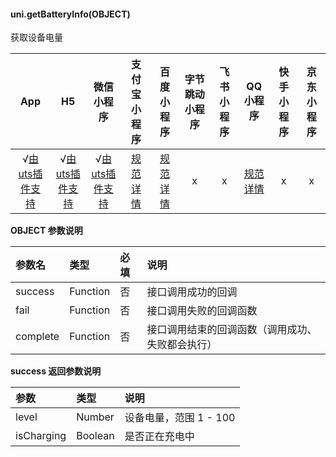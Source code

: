 #### uni.getBatteryInfo(OBJECT)

获取设备电量

|App|H5|微信小程序|支付宝小程序|百度小程序|字节跳动小程序|飞书小程序|QQ小程序|快手小程序|京东小程序|
|:-:|:-:|:-:|:-:|:-:|:-:|:-:|:-:|:-:|:-:|
|√[由uts插件支持](https://ext.dcloud.net.cn/plugin?id=9295)|√[由uts插件支持](https://ext.dcloud.net.cn/plugin?id=9295)|√[由uts插件支持](https://ext.dcloud.net.cn/plugin?id=9295)|[规范详情](https://docs.alipay.com/mini/api/nrnziy)|[规范详情](https://smartprogram.baidu.com/docs/develop/api/device_battery/#swan-getBatteryInfo/)|x|x|[规范详情](https://q.qq.com/wiki/develop/miniprogram/API/equipment/ibeacon_battery.html)|x|x|

**OBJECT 参数说明**

|参数名|类型|必填|说明|
|:-|:-|:-|:-|
|success|Function|否|接口调用成功的回调|
|fail|Function|否|接口调用失败的回调函数|
|complete|Function|否|接口调用结束的回调函数（调用成功、失败都会执行）|

**success 返回参数说明**

|参数|类型|说明|
|:-|:-|:-|
|level|Number|设备电量，范围 1 - 100|
|isCharging|Boolean|是否正在充电中|
